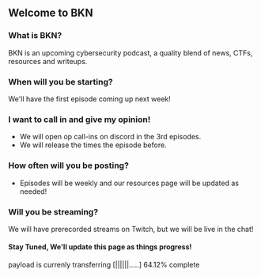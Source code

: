 ## Welcome to BKN

### What is BKN?
BKN is an upcoming cybersecurity podcast, a quality blend of news, CTFs, resources and writeups.

### When will you be starting?
We'll have the first episode coming up next week!

### I want to call in and give my opinion!
- We will open op call-ins on discord in the 3rd episodes.
- We will release the times the episode before.

### How often will you be posting?
- Episodes will be weekly and our resources page will be updated as needed!

### Will you be streaming?
We will have prerecorded streams on Twitch, but we will be live in the chat!

#### Stay Tuned, We'll update this page as things progress!
payload is currenly transferring [||||||.....] 64.12% complete
